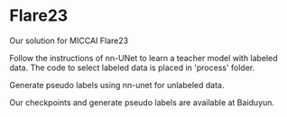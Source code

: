 # Flare23
Our solution for MICCAI Flare23

Follow the instructions of nn-UNet to learn a teacher model with labeled data. The code to select labeled data is placed in 'process' folder.

Generate pseudo labels using nn-unet for unlabeled data.

Our checkpoints and generate pseudo labels are available at Baiduyun.
